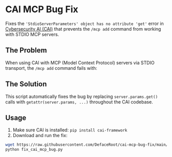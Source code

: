 # CAI MCP Bug Fix

Fixes the `'StdioServerParameters' object has no attribute 'get'` error in [Cybersecurity AI (CAI)](https://github.com/aliasrobotics/cai) that prevents the `/mcp add` command from working with STDIO MCP servers.

## The Problem

When using CAI with MCP (Model Context Protocol) servers via STDIO transport, the `/mcp add` command fails with:

## The Solution

This script automatically fixes the bug by replacing `server.params.get()` calls with `getattr(server.params, ...)` throughout the CAI codebase.

## Usage

1. Make sure CAI is installed: `pip install cai-framework`
2. Download and run the fix:
```bash
wget https://raw.githubusercontent.com/DefaceRoot/cai-mcp-bug-fix/main/fix_cai_mcp_bug.py
python fix_cai_mcp_bug.py
